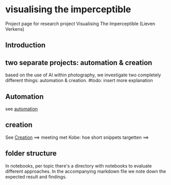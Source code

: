 # visualising the imperceptible

Project page for research project Visualising The Imperceptible (Lieven Verkens)

## Introduction

## two separate projects: automation & creation

based on the use of AI within photography, we investigate two completely different things: automation & creation. #todo:  insert more explanation 


## Automation

see [automation](./Automatisation.md)

## creation

See [Creation](Creation.md)
==> meeting met Kobe: hoe short snippets targetten
==> 

## folder structure

In notebooks, per topic there's a directory with notebooks to evaluate different approaches. In the accompanying markdown file we note down the expected result and findings.
